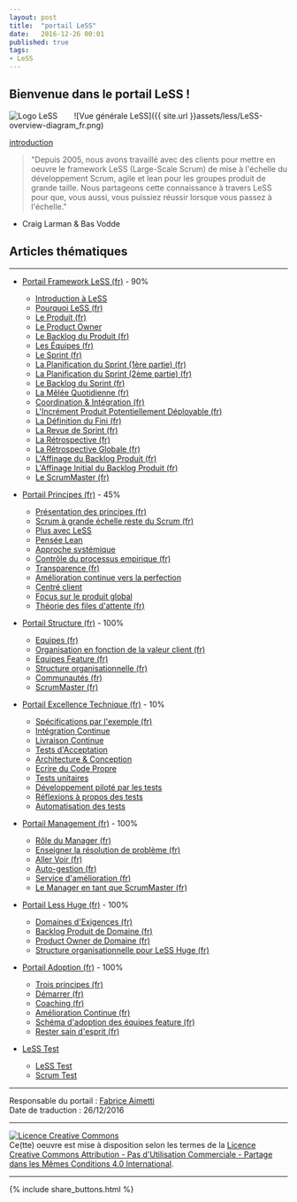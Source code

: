 ```yaml
---
layout: post
title:  "portail LeSS"
date:   2016-12-26 00:01
published: true
tags:
- LeSS
---
```


## Bienvenue dans le portail LeSS !

<div align="left" style="float:left; padding-right:30px" >
  <img title="Logo LeSS" src="{{ site.url }}assets/less/LeSS-logo_72.png" />
</div>

![Vue générale LeSS]({{ site.url }}assets/less/LeSS-overview-diagram_fr.png)

[introduction](http://less.works/less/framework/introduction.html)

> "Depuis 2005, nous avons travaillé avec des clients pour mettre en oeuvre le framework LeSS (Large-Scale Scrum) de mise à l'échelle du développement Scrum, agile et lean pour les groupes produit de grande taille. Nous partageons cette connaissance à travers LeSS pour que, vous aussi, vous puissiez réussir lorsque vous passez à l'échelle."

- Craig Larman & Bas Vodde


## Articles thématiques
---

* [Portail Framework LeSS (fr)](http://www.les-traducteurs-agiles.org/2016/12/28/less-portail-framework.html) - 90%
  * [Introduction à LeSS](http://less.works/less/framework/introduction.html)
  * [Pourquoi LeSS (fr)](http://www.les-traducteurs-agiles.org/2016/12/29/pourquoi-less.html)
  * [Le Produit (fr)](http://www.les-traducteurs-agiles.org/2017/02/15/less-le-produit.html)
  * [Le Product Owner](http://less.works/less/framework/product-owner.html)
  * [Le Backlog du Produit (fr)](http://www.les-traducteurs-agiles.org/2017/02/22/less-le-backlog-du-produit.html)
  * [Les Équipes (fr)](http://www.les-traducteurs-agiles.org/2017/03/02/less-les-equipes.html)
  * [Le Sprint (fr)](http://www.les-traducteurs-agiles.org/2017/04/17/less-le-sprint.html)
  * [La Planification du Sprint (1ère partie) (fr)](http://www.les-traducteurs-agiles.org/2017/03/09/less-la-planification-du-sprint-1ere-partie.html)
  * [La Planification du Sprint (2ème partie) (fr)](http://www.les-traducteurs-agiles.org/2017/03/10/less-la-planification-du-sprint-2eme-partie.html)
  * [Le Backlog du Sprint (fr)](http://www.les-traducteurs-agiles.org/2017/04/17/less-le-backlog-du-sprint.html)
  * [La Mêlée Quotidienne (fr)](http://www.les-traducteurs-agiles.org/2017/04/17/less-la-melee-quotidienne.html)
  * [Coordination & Intégration (fr)](http://www.les-traducteurs-agiles.org/2017/01/09/less-coordination-integration.html)
  * [L'Incrément Produit Potentiellement Déployable (fr)](http://www.les-traducteurs-agiles.org/2017/08/29/less-l-increment-produit-potentiellement-deployable.html)
  * [La Définition du Fini (fr)](http://www.les-traducteurs-agiles.org/2017/10/29/less-la-definition-du-fini.html)
  * [La Revue de Sprint (fr)](http://www.les-traducteurs-agiles.org/2017/08/30/less-la-revue-de-sprint.html)
  * [La Rétrospective (fr)](http://www.les-traducteurs-agiles.org/2017/04/15/less-la-retrospective.html)
  * [La Rétrospective Globale (fr)](http://www.les-traducteurs-agiles.org/2017/04/13/less-la-retrospective-globale.html)
  * [L'Affinage du Backlog Produit (fr)](http://www.les-traducteurs-agiles.org/2018/01/26/less-l-affinage-du-backlog-produit.html)
  * [L'Affinage Initial du Backlog Produit (fr)](http://www.les-traducteurs-agiles.org/2017/10/30/less-l-affinage-initial-du-backlog-produit.html)
  * [Le ScrumMaster (fr)](http://www.les-traducteurs-agiles.org/2017/04/04/less-le-scrummaster.html)


* [Portail Principes (fr)](http://www.les-traducteurs-agiles.org/2016/12/28/less-portail-principes.html) - 45%
  * [Présentation des principes (fr)](http://www.les-traducteurs-agiles.org/2017/11/01/less-presentation-des-principes.html)
  * [Scrum à grande échelle reste du Scrum (fr)](http://www.les-traducteurs-agiles.org/2016/12/25/less-scrum-a-grande-echelle-reste-du-scrum.html)
  * [Plus avec LeSS](http://less.works/less/principles/more-with-less.html)
  * [Pensée Lean](http://less.works/less/principles/lean-thinking.html)
  * [Approche systémique](http://less.works/less/principles/systems_thinking.html)
  * [Contrôle du processus empirique (fr)](http://www.les-traducteurs-agiles.org/2016/12/24/less-controle-du-processus-empirique.html)
  * [Transparence (fr)](http://www.les-traducteurs-agiles.org/2016/12/23/less-transparence.html)
  * [Amélioration continue vers la perfection](http://less.works/less/principles/continuous-improvement-towards-perfection.html)
  * [Centré client](http://less.works/less/principles/customer_centric.html)
  * [Focus sur le produit global](http://less.works/less/principles/whole-product-focus.html)
  * [Théorie des files d'attente (fr)](http://www.les-traducteurs-agiles.org/2017/01/29/less-theorie-des-files-d-attente.html)


* [Portail Structure (fr)](#) - 100%
  * [Equipes (fr)](http://www.les-traducteurs-agiles.org/2017/01/02/less-equipes.html)
  * [Organisation en fonction de la valeur client (fr)](http://www.les-traducteurs-agiles.org/2017/01/06/less-organisation-en-fonction-de-la-valeur-client.html)
  * [Equipes Feature (fr)](http://www.les-traducteurs-agiles.org/2017/01/06/less-equipes-feature.html)
  * [Structure organisationnelle (fr)](http://www.les-traducteurs-agiles.org/2017/01/04/less-structure-organisationnelle.html)
  * [Communautés (fr)](http://www.les-traducteurs-agiles.org/2017/01/02/less-communautes.html)
  * [ScrumMaster (fr)](http://www.les-traducteurs-agiles.org/2016/12/31/less-scrummaster.html)


* [Portail Excellence Technique (fr)](http://www.les-traducteurs-agiles.org/2016/12/26/less-portail-excellence-technique.html) - 10%
  * [Spécifications par l'exemple (fr)](http://www.les-traducteurs-agiles.org/2018/02/10/less-specifications-par-l-exemple.html)
  * [Intégration Continue](http://less.works/less/technical-excellence/continuous-integration.html)
  * [Livraison Continue](http://less.works/less/technical-excellence/continuous-integration.html)
  * [Tests d'Acceptation](http://less.works/less/technical-excellence/acceptance-testing.html)
  * [Architecture & Conception](http://less.works/less/technical-excellence/architecture-design.html)
  * [Ecrire du Code Propre](http://less.works/less/technical-excellence/clean-code.html)
  * [Tests unitaires](http://less.works/less/technical-excellence/unit-testing.html)
  * [Développement piloté par les tests](http://less.works/less/technical-excellence/test-driven-development.html)
  * [Réflexions à propos des tests](http://less.works/less/technical-excellence/thinking-about-testing.html)
  * [Automatisation des tests](http://less.works/less/technical-excellence/test-automation.html)


* [Portail Management (fr)](#) - 100%
  * [Rôle du Manager (fr)](#)
  * [Enseigner la résolution de problème (fr)](#)
  * [Aller Voir (fr)](http://www.les-traducteurs-agiles.org/2016/12/26/less-aller-voir.html)
  * [Auto-gestion (fr)](http://www.les-traducteurs-agiles.org/2016/12/19/less-auto-gestion.html)
  * [Service d'amélioration (fr)](http://www.les-traducteurs-agiles.org/2016/12/29/less-service-d-amelioration.html)
  * [Le Manager en tant que ScrumMaster (fr)](#)


* [Portail Less Huge (fr)](http://www.les-traducteurs-agiles.org/2016/12/26/less-portail-less-huge.html) - 100%
  * [Domaines d'Exigences (fr)](#)
  * [Backlog Produit de Domaine (fr)](#)
  * [Product Owner de Domaine (fr)](#)
  * [Structure organisationnelle pour LeSS Huge (fr)](#)


* [Portail Adoption (fr)](#) - 100%
  * [Trois principes (fr)](#)
  * [Démarrer (fr)](#)
  * [Coaching (fr)](#)
  * [Amélioration Continue (fr)](#)
  * [Schéma d'adoption des équipes feature (fr)](#)
  * [Rester sain d'esprit (fr)](#)


* [LeSS Test](#)
  * [LeSS Test](#)
  * [Scrum Test](#)

---
Responsable du portail : [Fabrice Aimetti](http://www.fabrice-aimetti.fr/)  
Date de traduction : 26/12/2016  

---

<a rel="license" href="http://creativecommons.org/licenses/by-nc-sa/4.0/"><img alt="Licence Creative Commons" style="border-width:0" src="http://i.creativecommons.org/l/by-nc-sa/4.0/88x31.png" /></a><br />Ce(tte) oeuvre est mise à disposition selon les termes de la <a rel="license" href="http://creativecommons.org/licenses/by-nc-sa/4.0/">Licence Creative Commons Attribution - Pas d'Utilisation Commerciale - Partage dans les Mêmes Conditions 4.0 International</a>.

---

{% include share_buttons.html %}
